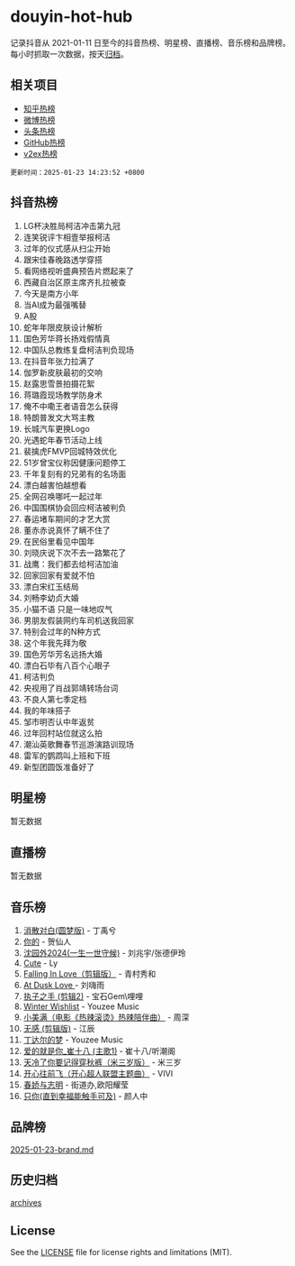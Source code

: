 # douyin-hot-hub

记录抖音从 2021-01-11 日至今的抖音热榜、明星榜、直播榜、音乐榜和品牌榜。每小时抓取一次数据，按天[归档](archives)。

## 相关项目

- [知乎热榜](https://github.com/lonnyzhang423/zhihu-hot-hub)
- [微博热榜](https://github.com/lonnyzhang423/weibo-hot-hub)
- [头条热榜](https://github.com/lonnyzhang423/toutiao-hot-hub)
- [GitHub热榜](https://github.com/lonnyzhang423/github-hot-hub)
- [v2ex热榜](https://github.com/lonnyzhang423/v2ex-hot-hub)


`更新时间：2025-01-23 14:23:52 +0800`

## 抖音热榜

1. LG杯决胜局柯洁冲击第九冠
1. 连笑锐评卞相壹举报柯洁
1. 过年的仪式感从扫尘开始
1. 跟宋佳春晚路透学穿搭
1. 看网络视听盛典预告片燃起来了
1. 西藏自治区原主席齐扎拉被查
1. 今天是南方小年
1. 当AI成为最强嘴替
1. A股
1. 蛇年年限皮肤设计解析
1. 国色芳华蒋长扬戏假情真
1. 中国队总教练复盘柯洁判负现场
1. 在抖音年张力拉满了
1. 伽罗新皮肤最初的交响
1. 赵露思雪景拍摄花絮
1. 蒋璐霞现场教学防身术
1. 俺不中嘞王者语音怎么获得
1. 特朗普发文大骂主教
1. 长城汽车更换Logo
1. 光遇蛇年春节活动上线
1. 裴擒虎FMVP回城特效优化
1. 51岁曾宝仪称因健康问题停工
1. 千年复刻有的兄弟有的名场面
1. 漂白越害怕越想看
1. 全网召唤哪吒一起过年
1. 中国围棋协会回应柯洁被判负
1. 春运堵车期间的才艺大赏
1. 董赤赤说真怀了瞒不住了
1. 在民俗里看见中国年
1. 刘晓庆说下次不去一路繁花了
1. 战鹰：我们都去给柯洁加油
1. 回家回家有爱就不怕
1. 漂白宋红玉结局
1. 刘畅李幼贞大婚
1. 小猫不语 只是一味地叹气
1. 男朋友假装网约车司机送我回家
1. 特别会过年的N种方式
1. 这个年我先拜为敬
1. 国色芳华芳名远扬大婚
1. 漂白石毕有八百个心眼子
1. 柯洁判负
1. 央视用了肖战郭靖转场台词
1. 不良人第七季定档
1. 我的年味搭子
1. 邹市明否认中年返贫
1. 过年回村站位就这么拍
1. 潮汕英歌舞春节巡游演路训现场
1. 雷军的鹦鹉叫上班和下班
1. 新型团圆饭准备好了

## 明星榜

暂无数据

## 直播榜

暂无数据

## 音乐榜

1. [消散对白(圆梦版)](https://sf3-cdn-tos.douyinstatic.com/obj/tos-cn-ve-2774/og4jB5I5IizzoZVAAAzWgBMAsMDWoArfwBOiFs) - 丁禹兮
1. [你的](https://sf5-hl-cdn-tos.douyinstatic.com/obj/tos-cn-ve-2774/oYuIeKf42jB7sEV6B2upMdpYAgfrQWj0FeRegh) - 贺仙人
1. [沈园外2024(一生一世守候)](https://sf3-cdn-tos.douyinstatic.com/obj/tos-cn-ve-2774/oAIYMHGCmKaYKFDd6FZBf9AfMfx1eErAAEJAFH) - 刘兆宇/张德伊玲
1. [Cute](https://sf5-hl-cdn-tos.douyinstatic.com/obj/tos-cn-ve-2774/o4IbIzHWKAAB4wsS5qMBRiiAlEBGTpQRNfFvuo) - Ly
1. [Falling In Love（剪辑版）](https://sf5-hl-cdn-tos.douyinstatic.com/obj/tos-cn-ve-2774/o8ajpA8zzgBPahbBIO8AcKGBLJezFCRd1wfP9f) - 青村秀和
1. [ At Dusk  Love ](https://sf6-cdn-tos.douyinstatic.com/obj/tos-cn-ve-2774/o8CrpCf5CaYgI4ZrtQgMQAFEfuGqNnRSDQAPBc) - 刘嗨雨
1. [执子之手 (剪辑2)](https://sf5-hl-cdn-tos.douyinstatic.com/obj/tos-cn-ve-2774/oUoZLQjCc31XzqsBnBQUNgeKtYPBcgbFDwtfcu) - 宝石Gem\哩哩
1. [Winter Wishlist](https://sf5-hl-cdn-tos.douyinstatic.com/obj/tos-cn-ve-2774/oIIgUOeamCFCVAzxN6MFRLIBlLGpUqQxeeHrLE) - Youzee Music
1. [小美满（电影《热辣滚烫》热辣陪伴曲）](https://sf5-hl-cdn-tos.douyinstatic.com/obj/tos-cn-ve-2774/o0GAn2lSgfZIDUgtevCGDQYnFg4CwnrBaxbTZL) - 周深
1. [无感 (剪辑版)](https://sf5-hl-cdn-tos.douyinstatic.com/obj/tos-cn-ve-2774/o0eIsUzJBDlQaQFC5OFlgbMEZC1TFYBftOBn6p) - 江辰
1. [丁达尔的梦](https://sf5-hl-cdn-tos.douyinstatic.com/obj/tos-cn-ve-2774/oMU3WirUZBVQkAC9ccG5P2IQirziZM2RTInUY) - Youzee Music
1. [爱的就是你_崔十八 (主歌1)](https://sf5-hl-cdn-tos.douyinstatic.com/obj/tos-cn-ve-2774/oI5BO5DhFZ6UTcNCnZaOCBLtZ7WIMQGfgnXf5E) - 崔十八/听潮阁
1. [天冷了你要记得穿秋裤（米三岁版）](https://sf5-hl-cdn-tos.douyinstatic.com/obj/tos-cn-ve-2774/oQlIwVIDWiZ6BQilAorS7MA0AgCkQDvcZAdm1) - 米三岁
1. [开心往前飞（开心超人联盟主题曲）](https://sf5-hl-cdn-tos.douyinstatic.com/obj/tos-cn-ve-2774/9d8fb7c82cf1421fb93a9fe925275e0a) - VIVI
1. [春娇与志明](https://sf5-hl-cdn-tos.douyinstatic.com/obj/tos-cn-ve-2774/e530d8fceb7044b39707d7f9ff54add1) - 街道办,欧阳耀莹
1. [只你(直到幸福能触手可及)](https://sf5-hl-cdn-tos.douyinstatic.com/obj/tos-cn-ve-2774/o0lBkRDzFTeaVSUz3ZZSCBVtZ5DIMQGfgmEAuE) - 颜人中

## 品牌榜

[2025-01-23-brand.md](archives/2025-01-23-brand.md)

## 历史归档

[archives](archives)

## License

See the [LICENSE](LICENSE) file for license rights and limitations (MIT).
